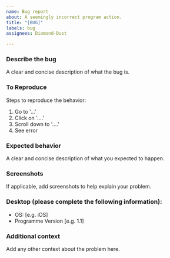 ```yaml
---
name: Bug report
about: A seemingly incorrect program action.
title: "[BUG]"
labels: bug
assignees: Diamond-Dust

---
```


### Describe the bug

A clear and concise description of what the bug is.

### To Reproduce

Steps to reproduce the behavior:
1. Go to '...'
2. Click on '....'
3. Scroll down to '....'
4. See error

### Expected behavior

A clear and concise description of what you expected to happen.

### Screenshots

If applicable, add screenshots to help explain your problem.

### Desktop (please complete the following information):

 * OS: [e.g. iOS]
 * Programme Version [e.g. 1.1]

### Additional context

Add any other context about the problem here.
